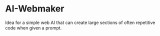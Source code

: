 # AI-Webmaker
Idea for a simple web AI that can create large sections of often repetitive code when given a prompt.
